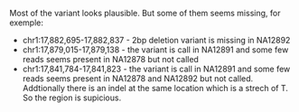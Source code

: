 Most of the variant looks plausible. But some of them seems missing, for exemple:

 * chr1:17,882,695-17,882,837 - 2bp deletion variant is missing in NA12892
 * chr1:17,879,015-17,879,138 - the variant is call in NA12891 and some few reads seems present in NA12878 but not called
 * chr1:17,841,784-17,841,823 - the variant is call in NA12891 and some few reads seems present in NA12878 and NA12892 but not called. Addtionally there is an indel at the same location which is a strech of T. So the region is supicious.

